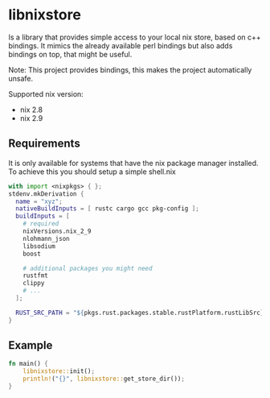 # libnixstore

Is a library that provides simple access to your local nix store, based on c++
bindings. It mimics the already available perl bindings but also adds bindings
on top, that might be useful.

Note: This project provides bindings, this makes the project automatically unsafe.

Supported nix version:
- nix 2.8
- nix 2.9

## Requirements

It is only available for systems that have the nix package manager installed.
To achieve this you should setup a simple shell.nix

```nix
with import <nixpkgs> { };
stdenv.mkDerivation {
  name = "xyz";
  nativeBuildInputs = [ rustc cargo gcc pkg-config ];
  buildInputs = [
    # required
    nixVersions.nix_2_9
    nlohmann_json
    libsodium
    boost

    # additional packages you might need
    rustfmt
    clippy
    # ...
  ];

  RUST_SRC_PATH = "${pkgs.rust.packages.stable.rustPlatform.rustLibSrc}";
}
```

## Example

```rust
fn main() {
    libnixstore::init();
    println!("{}", libnixstore::get_store_dir());
}
```
